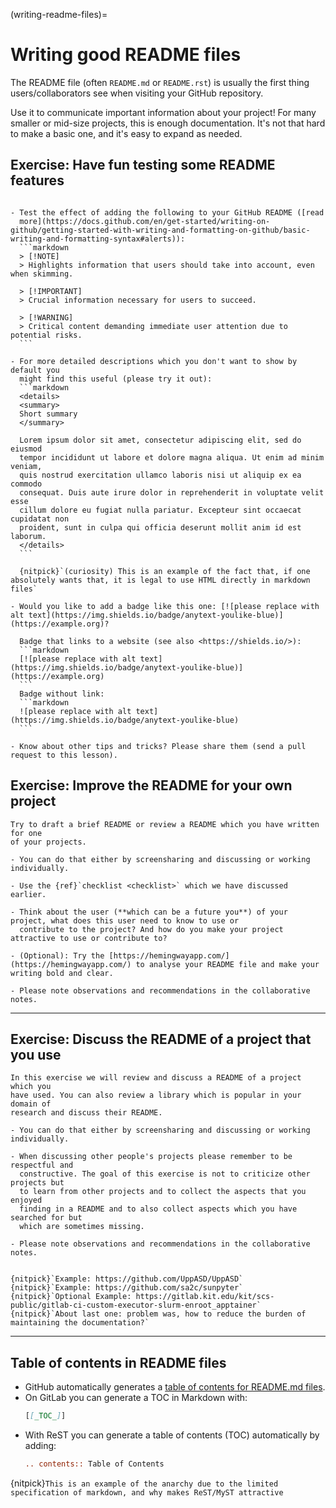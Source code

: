 (writing-readme-files)=

# Writing good README files

The README file (often `README.md` or `README.rst`) is usually the first thing
users/collaborators see when visiting your GitHub repository.

Use it to communicate important information about your project!  For many
smaller or mid-size projects, this is enough documentation.  It's not that hard
to make a basic one, and it's easy to expand as needed.


## Exercise: Have fun testing some README features

````{exercise} Exercise README-1: Have fun testing some README features you may not have heard about

- Test the effect of adding the following to your GitHub README ([read
  more](https://docs.github.com/en/get-started/writing-on-github/getting-started-with-writing-and-formatting-on-github/basic-writing-and-formatting-syntax#alerts)):
  ```markdown
  > [!NOTE]
  > Highlights information that users should take into account, even when skimming.

  > [!IMPORTANT]
  > Crucial information necessary for users to succeed.

  > [!WARNING]
  > Critical content demanding immediate user attention due to potential risks.
  ```

- For more detailed descriptions which you don't want to show by default you
  might find this useful (please try it out):
  ```markdown
  <details>
  <summary>
  Short summary
  </summary>

  Lorem ipsum dolor sit amet, consectetur adipiscing elit, sed do eiusmod
  tempor incididunt ut labore et dolore magna aliqua. Ut enim ad minim veniam,
  quis nostrud exercitation ullamco laboris nisi ut aliquip ex ea commodo
  consequat. Duis aute irure dolor in reprehenderit in voluptate velit esse
  cillum dolore eu fugiat nulla pariatur. Excepteur sint occaecat cupidatat non
  proident, sunt in culpa qui officia deserunt mollit anim id est laborum.
  </details>
  ```

  {nitpick}`(curiosity) This is an example of the fact that, if one absolutely wants that, it is legal to use HTML directly in markdown files`

- Would you like to add a badge like this one: [![please replace with alt text](https://img.shields.io/badge/anytext-youlike-blue)](https://example.org)?

  Badge that links to a website (see also <https://shields.io/>):
  ```markdown
  [![please replace with alt text](https://img.shields.io/badge/anytext-youlike-blue)](https://example.org)
  ```
  Badge without link:
  ```markdown
  ![please replace with alt text](https://img.shields.io/badge/anytext-youlike-blue)
  ```

- Know about other tips and tricks? Please share them (send a pull request to this lesson).
````

## Exercise: Improve the README for your own project

```{exercise} Exercise README-2: Draft or improve a README for one of your recent projects
Try to draft a brief README or review a README which you have written for one
of your projects.

- You can do that either by screensharing and discussing or working individually.

- Use the {ref}`checklist <checklist>` which we have discussed earlier.

- Think about the user (**which can be a future you**) of your project, what does this user need to know to use or
  contribute to the project? And how do you make your project attractive to use or contribute to?

- (Optional): Try the [https://hemingwayapp.com/](https://hemingwayapp.com/) to analyse your README file and make your writing bold and clear.

- Please note observations and recommendations in the collaborative notes.
```

---

## Exercise: Discuss the README of a project that you use

```{exercise} Exercise README-3: Review and discuss a README of a project that you have used
In this exercise we will review and discuss a README of a project which you
have used. You can also review a library which is popular in your domain of
research and discuss their README.

- You can do that either by screensharing and discussing or working individually.

- When discussing other people's projects please remember to be respectful and
  constructive. The goal of this exercise is not to criticize other projects but
  to learn from other projects and to collect the aspects that you enjoyed
  finding in a README and to also collect aspects which you have searched for but
  which are sometimes missing.

- Please note observations and recommendations in the collaborative notes.


{nitpick}`Example: https://github.com/UppASD/UppASD`
{nitpick}`Example: https://github.com/sa2c/sunpyter`
{nitpick}`Optional Example: https://gitlab.kit.edu/kit/scs-public/gitlab-ci-custom-executor-slurm-enroot_apptainer`
{nitpick}`About last one: problem was, how to reduce the burden of maintaining the documentation?`

```

---

## Table of contents in README files

- GitHub automatically generates a [table of contents for README.md files](https://docs.github.com/en/github/creating-cloning-and-archiving-repositories/about-readmes#auto-generated-table-of-contents-for-readme-files).
- On GitLab you can generate a TOC in Markdown with:
  ```markdown
  [[_TOC_]]
  ```
- With ReST you can generate a table of contents (TOC) automatically by adding:
  ```rst 
  .. contents:: Table of Contents
  ```

{nitpick}`This is an example of the anarchy due to the limited specification of markdown, and why makes ReST/MyST attractive`
